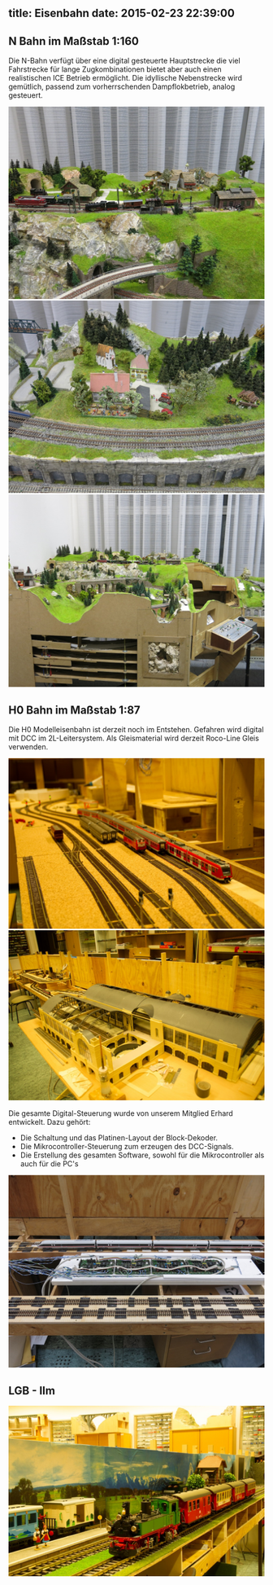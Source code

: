 title: Eisenbahn
date: 2015-02-23 22:39:00
---

## N Bahn im Ma&szlig;stab 1:160
Die N-Bahn verfügt über eine digital gesteuerte Hauptstrecke die viel Fahrstrecke für lange Zugkombinationen bietet aber auch einen realistischen ICE Betrieb ermöglicht. Die idyllische Nebenstrecke wird gemütlich, passend zum vorherrschenden Dampflokbetrieb, analog gesteuert.

<img src="N-Bahn_0001.jpg" />
<img src="N-Bahn_0002.jpg" />
<img src="N-Bahn_0003.jpg" />

## H0 Bahn im Ma&szlig;stab 1:87

Die H0 Modelleisenbahn ist derzeit noch im Entstehen. Gefahren wird
digital mit DCC im 2L-Leitersystem. Als Gleismaterial wird derzeit 
Roco-Line Gleis verwenden.

<img src="H0_Bhf.jpg" />
<img src="Dammtor.jpg" />

Die gesamte Digital-Steuerung wurde von unserem Mitglied Erhard
entwickelt. Dazu geh&ouml;rt:

* Die Schaltung und das Platinen-Layout der Block-Dekoder.
* Die Mikrocontroller-Steuerung zum erzeugen des DCC-Signals.
* Die Erstellung des gesamten Software, sowohl f&uuml;r die
  Mikrocontroller als auch f&uuml;r die PC's
  
<img src="Blockdecoder.jpg" />


## LGB - IIm
<img src="LGB.jpg" />

